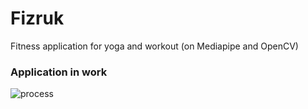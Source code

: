 # Fizruk
Fitness application for yoga and workout (on Mediapipe and OpenCV)

### Application in work
![process](static/WarriorPose.gif)
